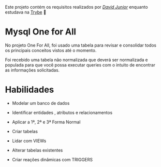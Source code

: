 Este projeto contém os requisitos realizados por _[David Junior](https://www.linkedin.com/in/davidjrrj/)_ enquanto estudava na [Trybe](https://www.betrybe.com/) :rocket:

# Mysql One for All

No projeto One For All, foi usado uma tabela para revisar e consolidar todos os principais conceitos vistos até o momento.

Foi recebido uma tabela não normalizada que deverá ser normalizada e populada para que você possa executar queries com o intuito de encontrar as informações solicitadas.

# Habilidades

* Modelar um banco de dados

* Identificar entidades , atributos e relacionamentos

* Aplicar a 1ª, 2ª e 3ª Forma Normal

* Criar tabelas

* Lidar com VIEWs

* Alterar tabelas existentes

* Criar reações dinâmicas com TRIGGERS
